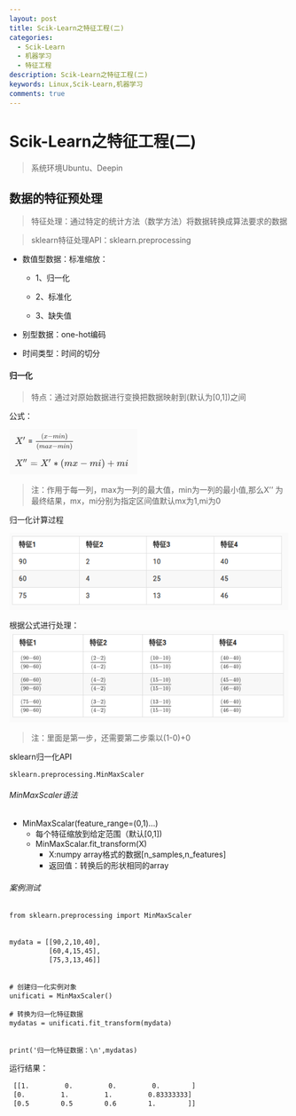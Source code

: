 ```yaml
---
layout: post
title: Scik-Learn之特征工程(二)
categories:
  - Scik-Learn
  - 机器学习
  - 特征工程
description: Scik-Learn之特征工程(二)
keywords: Linux,Scik-Learn,机器学习
comments: true
---
```


# Scik-Learn之特征工程(二)

> 系统环境Ubuntu、Deepin

## 数据的特征预处理

> 特征处理：通过特定的统计方法（数学方法）将数据转换成算法要求的数据

> sklearn特征处理API：sklearn.preprocessing

  * 数值型数据：标准缩放：
		
    * 1、归一化
             		
    * 2、标准化
    * 3、缺失值	
		 
  * 别型数据：one-hot编码
  * 时间类型：时间的切分
  
#### 归一化
> 特点：通过对原始数据进行变换把数据映射到(默认为[0,1])之间

公式：

![sklearn-01](/images/posts/Sklearn/sklearn-01-01.png)

>注：作用于每一列，max为一列的最大值，min为一列的最小值,那么X’’
为最终结果，mx，mi分别为指定区间值默认mx为1,mi为0

归一化计算过程

![sklearn-01](/images/posts/Sklearn/sklearn-01-02.png)


根据公式进行处理：
![sklearn-01](/images/posts/Sklearn/sklearn-01-03.png)

> 注：里面是第一步，还需要第二步乘以(1-0)+0

sklearn归一化API
```
sklearn.preprocessing.MinMaxScaler
```
###### MinMaxScaler语法
* MinMaxScalar(feature_range=(0,1)...)
  * 每个特征缩放到给定范围（默认[0,1])
  * MinMaxScalar.fit_transform(X)
    * X:numpy array格式的数据[n_samples,n_features]
    * 返回值：转换后的形状相同的array
    
###### 案例测试
```
from sklearn.preprocessing import MinMaxScaler


mydata = [[90,2,10,40],
          [60,4,15,45],
          [75,3,13,46]]


# 创建归一化实例对象
unificati = MinMaxScaler()

# 转换为归一化特征数据
mydatas = unificati.fit_transform(mydata)


print('归一化特征数据：\n',mydatas)
```

运行结果：
```
 [[1.         0.         0.         0.        ]
 [0.         1.         1.         0.83333333]
 [0.5        0.5        0.6        1.        ]]
```













































































